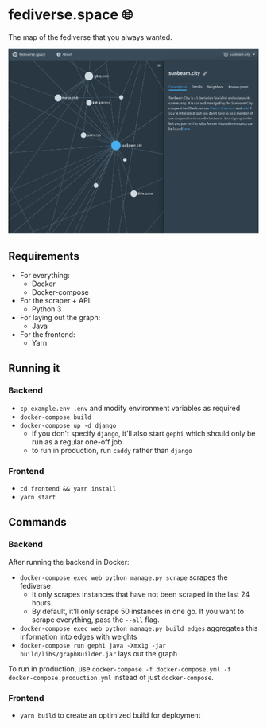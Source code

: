 # fediverse.space 🌐
The map of the fediverse that you always wanted.

![A screenshot of fediverse.space](screenshot.png)

## Requirements
- For everything:
  - Docker
  - Docker-compose
- For the scraper + API:
  - Python 3
- For laying out the graph:
  - Java
- For the frontend:
  - Yarn

## Running it
### Backend
- `cp example.env .env` and modify environment variables as required
- `docker-compose build`
- `docker-compose up -d django`
  - if you don't specify `django`, it'll also start `gephi` which should only be run as a regular one-off job
  - to run in production, run `caddy` rather than `django`
### Frontend
- `cd frontend && yarn install`
- `yarn start`

## Commands
### Backend

After running the backend in Docker:

- `docker-compose exec web python manage.py scrape` scrapes the fediverse
  - It only scrapes instances that have not been scraped in the last 24 hours.
  - By default, it'll only scrape 50 instances in one go. If you want to scrape everything, pass the `--all` flag.
- `docker-compose exec web python manage.py build_edges` aggregates this information into edges with weights
- `docker-compose run gephi java -Xmx1g -jar build/libs/graphBuilder.jar` lays out the graph

To run in production, use `docker-compose -f docker-compose.yml -f docker-compose.production.yml` instead of just `docker-compose`.

### Frontend
- `yarn build` to create an optimized build for deployment

